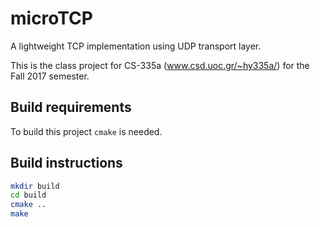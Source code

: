 # microTCP
A lightweight TCP implementation using UDP transport layer.

This is the class project for CS-335a (www.csd.uoc.gr/~hy335a/) for the
Fall 2017 semester.

## Build requirements
To build this project `cmake` is needed.

## Build instructions
```bash
mkdir build
cd build
cmake ..
make
```
